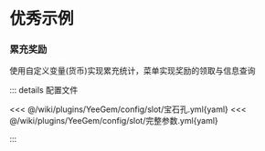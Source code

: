 # 优秀示例

### 累充奖励

使用自定义变量(货币)实现累充统计，菜单实现奖励的领取与信息查询

::: details 配置文件

<<< @/wiki/plugins/YeeGem/config/slot/宝石孔.yml{yaml}
<<< @/wiki/plugins/YeeGem/config/slot/完整参数.yml{yaml}

:::

